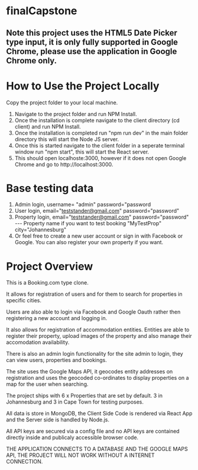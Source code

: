 # finalCapstone

## Note this project uses the HTML5 Date Picker type input, it is only fully supported in Google Chrome, please use the application in Google Chrome only.

# How to Use the Project Locally

Copy the project folder to your local machine.

1. Navigate to the project folder and run NPM Install.
2. Once the installation is complete navigate to the client directory (cd client) and run NPM Install.
3. Once the installation is completed run "npm run dev" in the main folder directory this will start the Node JS server.
4. Once this is started navigate to the client folder in a seperate terminal window run "npm start", this will start the React server.
5. This should open localhoste:3000, however if it does not open Google Chrome and go to http://localhost:3000.

# Base testing data

1. Admin login, username= "admin" password="password
2. User login, email="teststander@gmail.com" password="password"
3. Property login, email="teststander@gmail.com" password="password" --- Property name if you want to test booking "MyTestProp" city="Johannesburg"
4. Or feel free to create a new user account or sign in with Facebook or Google. You can also register your own property if you want.

# Project Overview

This is a Booking.com type clone.

It allows for registration of users and for them to search for properties in specific cities.

Users are also able to login via Facebook and Google Oauth rather then registering a new account and logging in.

It also allows for registration of accommodation entities. Entities are able
to register their property, upload images of the property and also manage their accomodation availability.

There is also an admin login functionality for the site admin to login, they can view users, properties and bookings.

The site uses the Google Maps API, it geocodes entity addresses on registration and uses the geocoded co-ordinates to
display properties on a map for the user when searching.

The project ships with 6 x Properties that are set by default. 3 in Johannesburg and 3 in Cape
Town for testing purposes.

All data is store in MongoDB, the Client Side Code is rendered via React App and the Server side is handled by Node.js.

All API keys are secured via a config file and no API keys are contained directly inside and publicaly accessible browser code.

THE APPLICATION CONNECTS TO A DATABASE AND THE GOOGLE MAPS API, THE PROJECT WILL NOT WORK WITHOUT A INTERNET CONNECTION.
